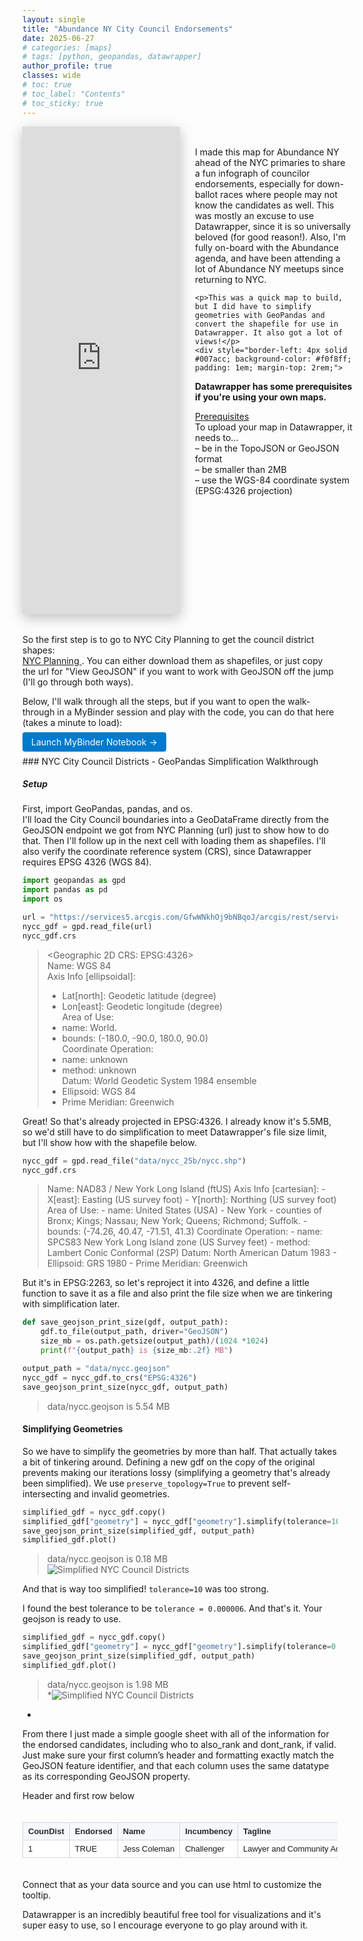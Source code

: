 ```yaml
---
layout: single
title: "Abundance NY City Council Endorsements"
date: 2025-06-27
# categories: [maps]
# tags: [python, geopandas, datawrapper]
author_profile: true
classes: wide
# toc: true
# toc_label: "Contents"
# toc_sticky: true
---
```

<style>
.page__content {
  font-size: 0.9rem;
}

.code-container {
  max-width: 600px;
  margin: 20px 0;
  border: 1px solid #ddd;
  border-radius: 4px;
  background: #f8f9fa;
}

.code-header {
  background: #e9ecef;
  padding: 8px 12px;
  border-bottom: 1px solid #ddd;
  font-size: 14px;
  font-weight: bold;
}

.code-content {
  padding: 12px;
  font-family: 'Courier New', monospace;
  font-size: 12px;
  line-height: 1.4;
  overflow-x: auto;
  max-height: 300px;
  overflow-y: auto;
}

/* Spreadsheet table styling */
.spreadsheet-table {
  border-collapse: collapse;
  font-family: Arial, sans-serif;
  font-size: 13px;
  margin: 20px 0;
  width: 100%;
  overflow-x: auto;
  display: block;
  white-space: nowrap;
}

.spreadsheet-table thead {
  display: table-header-group;
}

.spreadsheet-table tbody {
  display: table-row-group;
}

.spreadsheet-table tr {
  display: table-row;
}

.spreadsheet-table th,
.spreadsheet-table td {
  display: table-cell;
  border: 1px solid #d0d7de;
  padding: 6px 8px;
  text-align: left;
  vertical-align: top;
  max-width: 200px;
  overflow: hidden;
  text-overflow: ellipsis;
}

.spreadsheet-table th {
  background-color: #f6f8fa;
  font-weight: 600;
  color: #24292f;
  position: sticky;
  top: 0;
}

.spreadsheet-table td {
  background-color: #ffffff;
}

.spreadsheet-table tr:nth-child(even) td {
  background-color: #f6f8fa;
}

.spreadsheet-table tr:hover td {
  background-color: #fff8dc;
}

/* Column specific widths */
.col-district { width: 60px; }
.col-endorsed { width: 80px; }
.col-name { width: 120px; }
.col-incumbency { width: 90px; }
.col-tagline { width: 180px; }
.col-photo { width: 80px; }
.col-campaign { width: 100px; }
.col-neighborhoods { width: 250px; }
.col-tooltip { width: 300px; }
.col-also { width: 120px; }
.col-dont { width: 100px; }
</style>


<!-- 1) DATAWRAPPER MAP – Plot | Text -->
<div style="display: grid; grid-template-columns: 50% 50%; gap: 1.5rem; margin-bottom: 2rem;">
  <!-- Left: Datawrapper -->
  <div style="position:relative; max-width:100%; overflow: hidden; box-shadow: 0 6px 20px rgba(0,0,0,0.25); max-height: 780px;">
    <iframe
      title="Abundance NY City Council Endorsements Map"
      aria-label="Map"
      id="datawrapper-chart-0xyMH"
      src="https://datawrapper.dwcdn.net/0xyMH/7/"
      scrolling="no"
      frameborder="0"
      style="width: 100%; max-width: 100%; border: none;"
      height="780"
      data-external="1">
    </iframe>
    <script type="text/javascript">
      !function(){"use strict";window.addEventListener("message",(function(e){
        if(void 0!==e.data["datawrapper-height"]){
          var iframes=document.querySelectorAll("iframe");
          for(var key in e.data["datawrapper-height"]){
            for(var i=0;i<iframes.length;i++){
              if(iframes[i].contentWindow===e.source){
                iframes[i].style.height=e.data["datawrapper-height"][key]+"px";
              }
            }
          }
        }
      }))}();
    </script>
  </div>
  <!-- Right: caption -->
  <div>
    <p style="margin-top: 2rem;"> I made this map for Abundance NY ahead of the NYC primaries to share a fun infograph of councilor endorsements, especially for down-ballot races where people may not know the candidates as well. This was mostly an excuse to use Datawrapper, since it is so universally beloved (for good reason!). Also, I'm fully on-board with the Abundance agenda, and have been attending a lot of Abundance NY meetups since returning to NYC.</p> 
    
    <p>This was a quick map to build, but I did have to simplify geometries with GeoPandas and convert the shapefile for use in Datawrapper. It also got a lot of views!</p>
    <div style="border-left: 4px solid #007acc; background-color: #f0f8ff; padding: 1em; margin-top: 2rem;">

  <p><strong>Datawrapper has some prerequisites if you're using your own maps.</strong></p>
  <p><u>Prerequisites</u><br>
  To upload your map in Datawrapper, it needs to...<br>
  – be in the TopoJSON or GeoJSON format<br>
  – be smaller than 2MB<br>
  – use the WGS-84 coordinate system (EPSG:4326 projection)</p>
</div>

</div>




</div>
<div>
  <p>So the first step is to go to NYC City Planning to get the council district shapes:<br>
  <a href="https://www.nyc.gov/content/planning/pages/resources/datasets/city-council" target="_blank" rel="noopener">
    NYC Planning
  </a>.
  You can either download them as shapefiles, or just copy the url for "View GeoJSON" if you want to work with GeoJSON off the jump (I'll go through both ways).</p>

  <p>Below, I'll walk through all the steps, but if you want to open the walk-through in a MyBinder session and play with the code, you can do that here (takes a minute to load):</p>

  <p>
    <a href="https://mybinder.org/v2/gh/samforwill/nycc-map/HEAD?urlpath=/doc/tree/nycc_districts.ipynb" target="_blank" rel="noopener"
       style="background-color: #007acc; color: white; padding: 0.5em 1em; border-radius: 4px; text-decoration: none;">
      Launch MyBinder Notebook →
    </a>
  </p>
</div>
<!-- {: .small} -->
### NYC City Council Districts - GeoPandas Simplification Walkthrough

##### Setup

First, import GeoPandas, pandas, and os.  
I'll load the City Council boundaries into a GeoDataFrame directly from the GeoJSON endpoint we got from NYC Planning (url) just to show how to do that. Then I'll follow up in the next cell with loading them as shapefiles. I'll also verify the coordinate reference system (CRS), since Datawrapper requires EPSG 4326 (WGS 84).

```python
import geopandas as gpd
import pandas as pd
import os

url = "https://services5.arcgis.com/GfwWNkhOj9bNBqoJ/arcgis/rest/services/NYC_City_Council_Districts/FeatureServer/0/query?where=1=1&outFields=*&outSR=4326&f=pgeojson"
nycc_gdf = gpd.read_file(url)
nycc_gdf.crs
```

> <Geographic 2D CRS: EPSG:4326>  
> Name: WGS 84  
> Axis Info [ellipsoidal]:  
> - Lat[north]: Geodetic latitude (degree)  
> - Lon[east]: Geodetic longitude (degree)  
> Area of Use:  
> - name: World.  
> - bounds: (-180.0, -90.0, 180.0, 90.0)  
> Coordinate Operation:  
> - name: unknown  
> - method: unknown  
> Datum: World Geodetic System 1984 ensemble  
> - Ellipsoid: WGS 84  
> - Prime Meridian: Greenwich

Great! So that's already projected in EPSG:4326. I already know it's 5.5MB, so we'd still have to do simplification to meet Datawrapper's file size limit, but I'll show how with the shapefile below.

```python
nycc_gdf = gpd.read_file("data/nycc_25b/nycc.shp")
nycc_gdf.crs
```

> <Projected CRS: EPSG:2263>  
> Name: NAD83 / New York Long Island (ftUS)  
> Axis Info [cartesian]:  
> - X[east]: Easting (US survey foot)  
> - Y[north]: Northing (US survey foot)  
> Area of Use:  
> - name: United States (USA) - New York - counties of Bronx; Kings; Nassau; New York; Queens; Richmond; Suffolk.  
> - bounds: (-74.26, 40.47, -71.51, 41.3)  
> Coordinate Operation:  
> - name: SPCS83 New York Long Island zone (US Survey feet)  
> - method: Lambert Conic Conformal (2SP)  
> Datum: North American Datum 1983  
> - Ellipsoid: GRS 1980  
> - Prime Meridian: Greenwich

But it's in EPSG:2263, so let's reproject it into 4326, and define a little function to save it as a file and also print the file size when we are tinkering with simplification later.

```python
def save_geojson_print_size(gdf, output_path):
    gdf.to_file(output_path, driver="GeoJSON")
    size_mb = os.path.getsize(output_path)/(1024 *1024)
    print(f"{output_path} is {size_mb:.2f} MB")

output_path = "data/nycc.geojson"
nycc_gdf = nycc_gdf.to_crs("EPSG:4326")
save_geojson_print_size(nycc_gdf, output_path)
```

> data/nycc.geojson is 5.54 MB


#### Simplifying Geometries

So we have to simplify the geometries by more than half. That actually takes a bit of tinkering around. Defining a new gdf on the copy of the original prevents making our iterations lossy (simplifying a geometry that's already been simplified). We use `preserve_topology=True` to prevent self-intersecting and invalid geometries.

```python
simplified_gdf = nycc_gdf.copy()
simplified_gdf["geometry"] = nycc_gdf["geometry"].simplify(tolerance=10, preserve_topology=True)  # reduce this tolerance
save_geojson_print_size(simplified_gdf, output_path)
simplified_gdf.plot()
```

> data/nycc.geojson is 0.18 MB  
> ![Simplified NYC Council Districts](/assets/images/posts/nycc-map/waytoosimple.png)  

And that is way too simplified! `tolerance=10` was too strong.

I found the best tolerance to be `tolerance = 0.000006`. And that's it. Your geojson is ready to use.

```python
simplified_gdf = nycc_gdf.copy()
simplified_gdf["geometry"] = nycc_gdf["geometry"].simplify(tolerance=0.000006, preserve_topology=True)  # reduce this tolerance
save_geojson_print_size(simplified_gdf, output_path)
simplified_gdf.plot()
```

> data/nycc.geojson is 1.98 MB  
> *![Simplified NYC Council Districts](/assets/images/posts/nycc-map/justright.png)
*

From there I just made a simple google sheet with all of the information for the endorsed candidates, including who to also_rank and dont_rank, if valid. Just make sure your first column’s header and formatting exactly match the GeoJSON feature identifier, and that each column uses the same datatype as its corresponding GeoJSON property.

Header and first row below

<div style="overflow-x: auto;">
  <table class="spreadsheet-table">
    <thead>
      <tr>
        <th class="col-district">CounDist</th>
        <th class="col-endorsed">Endorsed</th>
        <th class="col-name">Name</th>
        <th class="col-incumbency">Incumbency</th>
        <th class="col-tagline">Tagline</th>
        <th class="col-photo">Photo URL</th>
        <th class="col-campaign">Campaign URL</th>
        <th class="col-neighborhoods">Neighborhoods</th>
        <th class="col-tooltip">Tooltip Blurb</th>
        <th class="col-also">Also Rank</th>
        <th class="col-dont">Don't Rank</th>
      </tr>
    </thead>
    <tbody>
      <tr>
        <td>1</td>
        <td>TRUE</td>
        <td>Jess Coleman</td>
        <td>Challenger</td>
        <td>Lawyer and Community Activist</td>
        <td><a href="https://i.imgur.com/0I0xwXY.png" target="_blank">Photo Link</a></td>
        <td><a href="https://www.jessfornewyork.com/" target="_blank">Campaign</a></td>
        <td>Battery Park, Financial District, Tribeca, Chinatown, Lower East Side, Soho</td>
        <td>Incumbent Christopher Marte voted against City of Yes, opposed affordable senior housing and safe havens, and fought outdoor dining and congestion pricing.</td>
        <td>Elizabeth Lewinsohn</td>
        <td>Chris Marte</td>
      </tr>
    </tbody>
  </table>
</div>


Connect that as your data source and you can use html to customize the tooltip. 

Datawrapper is an incredibly beautiful free tool for visualizations and it's super easy to use, so I encourage everyone to go play around with it. 

